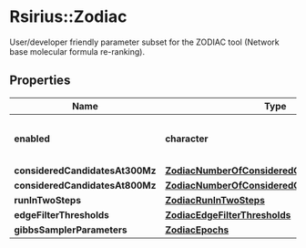 # Rsirius::Zodiac

User/developer friendly parameter subset for the ZODIAC tool (Network base molecular formula re-ranking).

## Properties
Name | Type | Description | Notes
------------ | ------------- | ------------- | -------------
**enabled** | **character** | tags whether the tool is enabled | [optional] 
**consideredCandidatesAt300Mz** | [**ZodiacNumberOfConsideredCandidatesAt300Mz**](ZodiacNumberOfConsideredCandidatesAt300Mz.md) |  | [optional] 
**consideredCandidatesAt800Mz** | [**ZodiacNumberOfConsideredCandidatesAt800Mz**](ZodiacNumberOfConsideredCandidatesAt800Mz.md) |  | [optional] 
**runInTwoSteps** | [**ZodiacRunInTwoSteps**](ZodiacRunInTwoSteps.md) |  | [optional] 
**edgeFilterThresholds** | [**ZodiacEdgeFilterThresholds**](ZodiacEdgeFilterThresholds.md) |  | [optional] 
**gibbsSamplerParameters** | [**ZodiacEpochs**](ZodiacEpochs.md) |  | [optional] 


